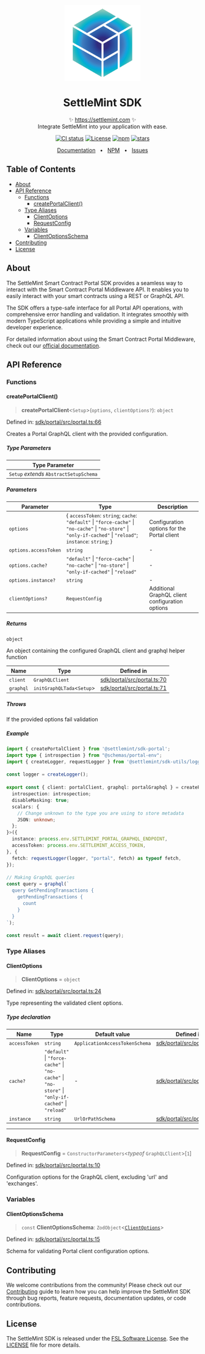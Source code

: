 <p align="center">
  <img src="https://github.com/settlemint/sdk/blob/main/logo.svg" width="200px" align="center" alt="SettleMint logo" />
  <h1 align="center">SettleMint SDK</h1>
  <p align="center">
    ✨ <a href="https://settlemint.com">https://settlemint.com</a> ✨
    <br/>
    Integrate SettleMint into your application with ease.
  </p>
</p>

<p align="center">
<a href="https://github.com/settlemint/sdk/actions?query=branch%3Amain"><img src="https://github.com/settlemint/sdk/actions/workflows/build.yml/badge.svg?event=push&branch=main" alt="CI status" /></a>
<a href="https://fsl.software" rel="nofollow"><img src="https://img.shields.io/npm/l/@settlemint/sdk-portal" alt="License"></a>
<a href="https://www.npmjs.com/package/@settlemint/sdk-portal" rel="nofollow"><img src="https://img.shields.io/npm/dw/@settlemint/sdk-portal" alt="npm"></a>
<a href="https://github.com/settlemint/sdk" rel="nofollow"><img src="https://img.shields.io/github/stars/settlemint/sdk" alt="stars"></a>
</p>

<div align="center">
  <a href="https://console.settlemint.com/documentation">Documentation</a>
  <span>&nbsp;&nbsp;•&nbsp;&nbsp;</span>
  <a href="https://www.npmjs.com/package/@settlemint/sdk-portal">NPM</a>
  <span>&nbsp;&nbsp;•&nbsp;&nbsp;</span>
  <a href="https://github.com/settlemint/sdk/issues">Issues</a>
  <br />
</div>

## Table of Contents

- [About](#about)
- [API Reference](#api-reference)
  - [Functions](#functions)
    - [createPortalClient()](#createportalclient)
  - [Type Aliases](#type-aliases)
    - [ClientOptions](#clientoptions)
    - [RequestConfig](#requestconfig)
  - [Variables](#variables)
    - [ClientOptionsSchema](#clientoptionsschema)
- [Contributing](#contributing)
- [License](#license)

## About

The SettleMint Smart Contract Portal SDK provides a seamless way to interact with the Smart Contract Portal Middleware API. It enables you to easily interact with your smart contracts using a REST or GraphQL API.

The SDK offers a type-safe interface for all Portal API operations, with comprehensive error handling and validation. It integrates smoothly with modern TypeScript applications while providing a simple and intuitive developer experience.

For detailed information about using the Smart Contract Portal Middleware, check out our [official documentation](https://console.settlemint.com/documentation).

## API Reference

### Functions

#### createPortalClient()

> **createPortalClient**\<`Setup`\>(`options`, `clientOptions?`): `object`

Defined in: [sdk/portal/src/portal.ts:66](https://github.com/settlemint/sdk/blob/v2.1.3/sdk/portal/src/portal.ts#L66)

Creates a Portal GraphQL client with the provided configuration.

##### Type Parameters

| Type Parameter |
| ------ |
| `Setup` *extends* `AbstractSetupSchema` |

##### Parameters

| Parameter | Type | Description |
| ------ | ------ | ------ |
| `options` | \{ `accessToken`: `string`; `cache`: `"default"` \| `"force-cache"` \| `"no-cache"` \| `"no-store"` \| `"only-if-cached"` \| `"reload"`; `instance`: `string`; \} | Configuration options for the Portal client |
| `options.accessToken` | `string` | - |
| `options.cache?` | `"default"` \| `"force-cache"` \| `"no-cache"` \| `"no-store"` \| `"only-if-cached"` \| `"reload"` | - |
| `options.instance?` | `string` | - |
| `clientOptions?` | `RequestConfig` | Additional GraphQL client configuration options |

##### Returns

`object`

An object containing the configured GraphQL client and graphql helper function

| Name | Type | Defined in |
| ------ | ------ | ------ |
| `client` | `GraphQLClient` | [sdk/portal/src/portal.ts:70](https://github.com/settlemint/sdk/blob/v2.1.3/sdk/portal/src/portal.ts#L70) |
| `graphql` | `initGraphQLTada`\<`Setup`\> | [sdk/portal/src/portal.ts:71](https://github.com/settlemint/sdk/blob/v2.1.3/sdk/portal/src/portal.ts#L71) |

##### Throws

If the provided options fail validation

##### Example

```ts
import { createPortalClient } from '@settlemint/sdk-portal';
import type { introspection } from "@schemas/portal-env";
import { createLogger, requestLogger } from '@settlemint/sdk-utils/logging';

const logger = createLogger();

export const { client: portalClient, graphql: portalGraphql } = createPortalClient<{
  introspection: introspection;
  disableMasking: true;
  scalars: {
    // Change unknown to the type you are using to store metadata
    JSON: unknown;
  };
}>({
  instance: process.env.SETTLEMINT_PORTAL_GRAPHQL_ENDPOINT,
  accessToken: process.env.SETTLEMINT_ACCESS_TOKEN,
}, {
  fetch: requestLogger(logger, "portal", fetch) as typeof fetch,
});

// Making GraphQL queries
const query = graphql(`
  query GetPendingTransactions {
    getPendingTransactions {
      count
    }
  }
`);

const result = await client.request(query);
```

### Type Aliases

#### ClientOptions

> **ClientOptions** = `object`

Defined in: [sdk/portal/src/portal.ts:24](https://github.com/settlemint/sdk/blob/v2.1.3/sdk/portal/src/portal.ts#L24)

Type representing the validated client options.

##### Type declaration

| Name | Type | Default value | Defined in |
| ------ | ------ | ------ | ------ |
| <a id="accesstoken"></a> `accessToken` | `string` | `ApplicationAccessTokenSchema` | [sdk/portal/src/portal.ts:17](https://github.com/settlemint/sdk/blob/v2.1.3/sdk/portal/src/portal.ts#L17) |
| <a id="cache"></a> `cache?` | `"default"` \| `"force-cache"` \| `"no-cache"` \| `"no-store"` \| `"only-if-cached"` \| `"reload"` | - | [sdk/portal/src/portal.ts:18](https://github.com/settlemint/sdk/blob/v2.1.3/sdk/portal/src/portal.ts#L18) |
| <a id="instance"></a> `instance` | `string` | `UrlOrPathSchema` | [sdk/portal/src/portal.ts:16](https://github.com/settlemint/sdk/blob/v2.1.3/sdk/portal/src/portal.ts#L16) |

***

#### RequestConfig

> **RequestConfig** = `ConstructorParameters`\<*typeof* `GraphQLClient`\>\[`1`\]

Defined in: [sdk/portal/src/portal.ts:10](https://github.com/settlemint/sdk/blob/v2.1.3/sdk/portal/src/portal.ts#L10)

Configuration options for the GraphQL client, excluding 'url' and 'exchanges'.

### Variables

#### ClientOptionsSchema

> `const` **ClientOptionsSchema**: `ZodObject`\<[`ClientOptions`](#clientoptions)\>

Defined in: [sdk/portal/src/portal.ts:15](https://github.com/settlemint/sdk/blob/v2.1.3/sdk/portal/src/portal.ts#L15)

Schema for validating Portal client configuration options.

## Contributing

We welcome contributions from the community! Please check out our [Contributing](https://github.com/settlemint/sdk/blob/main/.github/CONTRIBUTING.md) guide to learn how you can help improve the SettleMint SDK through bug reports, feature requests, documentation updates, or code contributions.

## License

The SettleMint SDK is released under the [FSL Software License](https://fsl.software). See the [LICENSE](https://github.com/settlemint/sdk/blob/main/LICENSE) file for more details.
